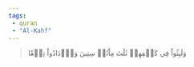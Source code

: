 ```yaml
---
tags: 
 - quran 
 - "Al-Kahf"
---
```


> وَلَبِثُواْ فِي كَهۡفِهِمۡ ثَلَٰثَ مِاْئَةٖ سِنِينَ وَٱزۡدَادُواْ تِسۡعٗا
